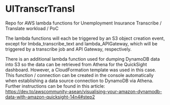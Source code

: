# UITranscrTransl
Repo for AWS lambda functions for Unemployment Insurance Transcribe / Translate workload / PoC

The lambda functions will each be triggered by an S3 object creation event, except for lmbda_transcribe_text
and lambda_APIGateway, which will be triggered by a transcribe job and API Gateway, respectively.

There is an additional lambda function used for dumping DynamoDB data into S3 so the data can be 
retrieved from Athena for the QuickSight dashboard. However, a CloudFormation template was used
in this case. This function / connection can be created in the console automatically when establishing
a data source connection to DynamoDB via Athena. Further instructions can be found in this article:
https://dev.to/awscommunity-asean/visualising-your-amazon-dynamodb-data-with-amazon-quicksight-14n4#step2
